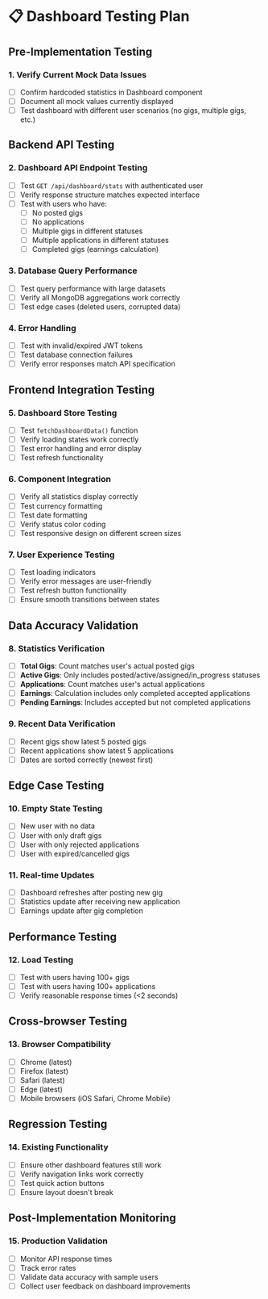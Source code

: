# 📋 Dashboard Testing Plan

## **Pre-Implementation Testing**

### **1. Verify Current Mock Data Issues**
- [ ] Confirm hardcoded statistics in Dashboard component
- [ ] Document all mock values currently displayed
- [ ] Test dashboard with different user scenarios (no gigs, multiple gigs, etc.)

## **Backend API Testing**

### **2. Dashboard API Endpoint Testing**
- [ ] Test `GET /api/dashboard/stats` with authenticated user
- [ ] Verify response structure matches expected interface
- [ ] Test with users who have:
  - [ ] No posted gigs
  - [ ] No applications
  - [ ] Multiple gigs in different statuses
  - [ ] Multiple applications in different statuses
  - [ ] Completed gigs (earnings calculation)

### **3. Database Query Performance**
- [ ] Test query performance with large datasets
- [ ] Verify all MongoDB aggregations work correctly
- [ ] Test edge cases (deleted users, corrupted data)

### **4. Error Handling**
- [ ] Test with invalid/expired JWT tokens
- [ ] Test database connection failures
- [ ] Verify error responses match API specification

## **Frontend Integration Testing**

### **5. Dashboard Store Testing**
- [ ] Test `fetchDashboardData()` function
- [ ] Verify loading states work correctly
- [ ] Test error handling and error display
- [ ] Test refresh functionality

### **6. Component Integration**
- [ ] Verify all statistics display correctly
- [ ] Test currency formatting
- [ ] Test date formatting
- [ ] Verify status color coding
- [ ] Test responsive design on different screen sizes

### **7. User Experience Testing**
- [ ] Test loading indicators
- [ ] Verify error messages are user-friendly
- [ ] Test refresh button functionality
- [ ] Ensure smooth transitions between states

## **Data Accuracy Validation**

### **8. Statistics Verification**
- [ ] **Total Gigs**: Count matches user's actual posted gigs
- [ ] **Active Gigs**: Only includes posted/active/assigned/in_progress statuses
- [ ] **Applications**: Count matches user's actual applications
- [ ] **Earnings**: Calculation includes only completed accepted applications
- [ ] **Pending Earnings**: Includes accepted but not completed applications

### **9. Recent Data Verification**
- [ ] Recent gigs show latest 5 posted gigs
- [ ] Recent applications show latest 5 applications
- [ ] Dates are sorted correctly (newest first)

## **Edge Case Testing**

### **10. Empty State Testing**
- [ ] New user with no data
- [ ] User with only draft gigs
- [ ] User with only rejected applications
- [ ] User with expired/cancelled gigs

### **11. Real-time Updates**
- [ ] Dashboard refreshes after posting new gig
- [ ] Statistics update after receiving new application
- [ ] Earnings update after gig completion

## **Performance Testing**

### **12. Load Testing**
- [ ] Test with users having 100+ gigs
- [ ] Test with users having 100+ applications
- [ ] Verify reasonable response times (<2 seconds)

## **Cross-browser Testing**

### **13. Browser Compatibility**
- [ ] Chrome (latest)
- [ ] Firefox (latest)
- [ ] Safari (latest)
- [ ] Edge (latest)
- [ ] Mobile browsers (iOS Safari, Chrome Mobile)

## **Regression Testing**

### **14. Existing Functionality**
- [ ] Ensure other dashboard features still work
- [ ] Verify navigation links work correctly
- [ ] Test quick action buttons
- [ ] Ensure layout doesn't break

## **Post-Implementation Monitoring**

### **15. Production Validation**
- [ ] Monitor API response times
- [ ] Track error rates
- [ ] Validate data accuracy with sample users
- [ ] Collect user feedback on dashboard improvements 